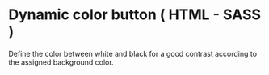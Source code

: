 # Dynamic color button ( HTML - SASS )

Define the color between white and black for a good contrast according to the assigned background color.
